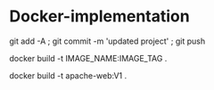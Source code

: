 # Docker-implementation

git add -A ; git commit -m 'updated project' ; git push

docker build -t IMAGE_NAME:IMAGE_TAG .

docker build -t apache-web:V1 .